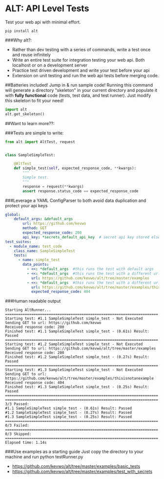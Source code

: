 # ALT:  API Level Tests

Test your web api with minimal effort. 

```
pip install alt
```

###Why alt?:
* Rather than dev testing with a series of commands, write a test once and reuse infinitely
* Write an entire test suite for integration testing your web api. Both localhost or on a development server
* Practice test driven development and write your test before your api
* Extension on unit testing and run the web api tests before merging code.

##Batteries included! Jump in & run sample code!
Running this command will generate a directory "skeleton" in your current directory and populate it with __fully functional__ code (tests, test data, and test runner). Just modify this skeleton to fit your need!
```python
import alt
alt.get_skeleton()
```

##Want to learn more??:

###Tests are simple to write:

```python
from alt import AltTest, request


class SampleSimpleTest:

    @AltTest
    def simple_test(self, expected_response_code, **kwargs):
        """
        Simple test.
        """
        response = request(**kwargs)
        assert response.status_code == expected_response_code
```

###Leverage a YAML ConfigParser to both avoid data duplication and protect your api keys
```yaml
global:
    default_args: &default_args
        url: https://github.com/kevwo
        method: GET
        expected_response_code: 200
        api_key: *secrets_default_api_key  # secret api key stored elsewhere
test_suites:
  - module_name: test_code
    class_name: SampleSimpleTest
    tests:
      - name: simple_test
        data_points:
          - <<: *default_args  #this runs the test with default args
          - <<: *default_args  #this runs the test with a different url
            url: https://github.com/kevwo/alt/tree/master/examples
          - <<: *default_args  #this runs the test with a different url and error code
            url: https://github.com/kevwo/alt/tree/master/examples/thisisnotanexample
            expected_response_code: 404
```

###Human readable output
```
Starting AltRunner...
======================================================================
Starting test: #1.1 SampleSimpleTest simple_test - Not Executed
Sending GET to url: https://github.com/kevwo
Received response code: 200
Finished test: #1.1 SampleSimpleTest simple_test - (0.61s) Result: Passed
======================================================================
Starting test: #1.2 SampleSimpleTest simple_test - Not Executed
Sending GET to url: https://github.com/kevwo/alt/tree/master/examples
Received response code: 200
Finished test: #1.2 SampleSimpleTest simple_test - (0.27s) Result: Passed
======================================================================
Starting test: #1.3 SampleSimpleTest simple_test - Not Executed
Sending GET to url: https://github.com/kevwo/alt/tree/master/examples/thisisnotanexample
Received response code: 404
Finished test: #1.3 SampleSimpleTest simple_test - (0.25s) Result: Passed
======================================================================
======================================================================
3/3 Passed:
#1.1 SampleSimpleTest simple_test - (0.61s) Result: Passed
#1.2 SampleSimpleTest simple_test - (0.27s) Result: Passed
#1.3 SampleSimpleTest simple_test - (0.25s) Result: Passed
======================================================================
0/3 Failed:
======================================================================
0/3 Skipped:
======================================================================
Elapsed time: 1.14s
```

###Use examples as a starting guide
Just copy the directory to your machine and run python testRunner.py
* https://github.com/kevwo/alt/tree/master/examples/basic_tests
* https://github.com/kevwo/alt/tree/master/examples/test_with_secrets
